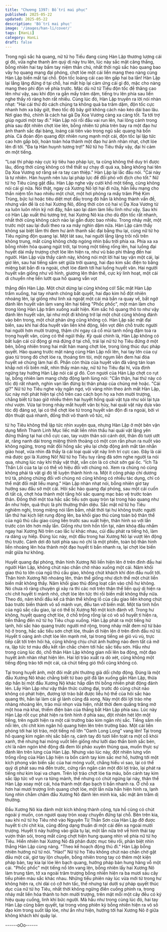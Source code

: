 ```yaml
---
title: "Chương 1397: Bố trí mai phục"
published: 2025-05-22
updated: 2025-05-22
description: 'Bố trí mai phục'
image: '/images/han-li/cover/'
tags: [HanLi]
category: HanLi
draft: false
---
```


Trong ngũ sắc hà quang, nữ tử họ Tiếu đang cùng Hàn Lập
thương lượng cái gì đó, vừa nghe thanh âm quỷ dị này tru lên, lúc
này sắc mặt căng thẳng, bỗng nhiên hai tay bấm tay niệm thần
chú, nhất thời ngũ sắc hào quang bao vây họ quang mang đại
phóng, chợt lóe một cái liền mang theo nàng cùng Hàn Lập biến
mất tại chỗ.
Độn tốc loáng cái cao lên gấp hai ba lần! Hàn Lập lại lẳng lặng
đứng ở tại chỗ, hai mắt híp lại cảm ứng cái gì đó, mặc cho nàng
mang theo phi độn về phía trước.
Mặc dù nữ tử Tiếu độn tốc đề thăng cao lên như vậy, sau khi độn
ra gần mấy trăm dặm, tiếng tru lên phía sau liền nghe thấy rõ ràng
hơn rất nhiều.
Cùng lúc đó, Hàn Lập truyền ra lời nói nhàn nhạt: "Hai cái thứ đó
cách chúng ta không quá ba trăm dặm, độn tốc cực nhanh hơn xa
bây giờ, theo tốc độ bây giờ không cách nào kéo dài bao lâu. Nơi
giao thủ, chính là cách hai gã Dạ Xoa Vương càng xa càng tốt. Ta
tới trợ giúp ngươi một tay đi."
Hàn Lập nói rồi đầu vai run lên, hai lông cánh trong phía sau đột
nhiên chợt lóe lên, bỗng nhiên từ phía trên bay ra một đạo hư ảnh
thanh sắc đại bàng, loáng cái tiến vào trong ngũ sắc quang hà
bốn phía.
Cả đoàn độn quang đột nhiên rung mạnh một cái, độn tốc lại lập
tức cao hơn gấp bội, hoàn toàn hóa thành một đạo hư ảnh nhàn
nhạt, chợt lóe lên đi tới.
"Đa tạ Hàn huynh tương trợ!" Nữ tử họ Tiêu thấy vậy, đại hỉ cảm
ơn một tiếng.

"Loại thi pháp này cực kỳ tiêu hao pháp lực, ta cũng không thể
duy trì được lâu, đồng thời cũng không có thể thất sự chạy đi quá
xa, bằng không hai tên Dạ Xoa Vương sợ rằng sẽ ra tay can
thiệp." Hàn Lập lại lắc đầu nói.
"Cái này là tự nhiên. Hàn huynh nên lưu lại pháp lực để đối phó
với địch cho tốt." Nữ tử họ Tiêu cũng gật đầu.
Hàn Lập nghe vậy cười khổ một tiếng, cũng không nói cái gì nữa.
Nói thật, ngay cả Xương Nô lợi hại đi nữa, hắn liều mạng cho
thần niệm tổn hao nhiều một chút, một hơi phóng ra mấy trăm
Phệ Kim Trùng, bức lui hoặc tiêu diệt mọt đầu trong đó hẳn là
không thành vấn đề, nhưng vấn đề là có hai Xương Nô, đồng thời
còn có hai vị Dạ Xoa Vương từ xa luôn luôn nhìn kỹ nơi đây, hắn
sao lại dám làm liều lĩnh như vậy.
Sau khi có Hàn Lập xuất thủ tương trợ, hai Xương Nô kia cho dù
độn tốc rất nhanh, nhất thời cũng không cách nào lại gần được
bao nhiêu.
Trong nháy mắt, một trước một sau lại đuổi theo ra xa mấy nghìn
dặm nữa.
Hàn Lập cảm thấy không sai biệt lắm thì đem hư ảnh thanh sắc
đại bằng thu lại, cùng nữ tử họ Tiêu ngừng độn quang lại.
Một lát sau, hai người lẳng lặng trôi nổi trên không trung, mắt
cũng không chớp ngóng nhìn bầu trời phía xa.
Phía xa xa bỗng nhiên hỏa quang ngút trời, tại trong một tiếng
rống lên, hai luồng đại huyết dài mấy trượng chợt lóe lên hiện ra,
như vũ bão phi thẳng đến hai người.
Hàn Lập vừa thấy cảnh này, không nói một lời hai tay vặn một cái,
lại giơ lên, sau hai tiếng sấm sét giữa trời quang, hai đạo kim sắc
điện to bằng miệng bát bắn đi ra ngoài, chợt lóe đánh tới hai
luồng huyết vân.
Hai người huyết vân giống như vô hình, giương lên thân thể, cực
kỳ linh hoạt, một cái di chuyển nhẹ liền lướt qua hồ quang vẫn vọt

thẳng đến Hàn Lập. Một chút dừng lại cũng không có! Sắc mặt
Hàn Lập trầm xuống, hai tay nhanh chóng bắt quyết, hai đạo kim
hồ đột nhiên nhoáng lên, lại giống như linh xà ngoặt một cái mà
bắn ra quay về, bất ngờ đánh lên huyết vân làm vang lên hai tiếng
"Phốc phốc", một màn làm cho trong lòng Hàn Lập trầm xuống
xuất hiện.
Kim sắc hồ quang thô to như vậy đánh lên huyết vân, lại như một
đi không trở lại một chút cũng không đánh vào bên trong, một
chút phản ứng cũng không có.
Hàn Lập sắc mặt đại biến, sau khi hai đóa huyết vân liền khẽ
động, liền vọt đến chỗ trước người hai người hơn mười trượng,
thậm chí ngay cả cổ mùi tanh nồng đậm toả ra trong huyết vân,
cũng có thể ngửi thấy.
Kỳ quái chính là, Hàn Lập không có bất luận cái cử động gì mà
đứng ở tại chỗ, trái lại nữ tử họ Tiêu đứng ở một bên, bỗng nhiên
trong hai mắt hàn mang chợt lóe, trong lòng thúc dục pháp quyết.
Hào quang trước mặt nàng cùng Hàn Lập nổi lên, hai tay lớn của
cự giao từ trong đó chợt lóe ra, thoáng tìm tòi, một ngụm liền đem
hai đóa huyết xé chúng làm hai đi.
Phần còn thừa của huyết vân đã văng tán loạn khắp nơi rồi biến
mất, nhìn thấy màn này, nữ tử họ Tiêu đại hỉ, vừa định ngừng tay
hướng Hàn Lập nói cái gì đó.
Con ngươi của Hàn Lập chợt co rụt lại, bỗng nhiên lam mang
chớp động lạnh lùng nói: "Cẩn thận, hai thứ này có tốc độ rất
nhanh, nghìn vạn lần đừng bị thân pháp của chúng mê hoặc.
"Cái gì?" Nữ tử họ Tiêu nghe vậy ngẩn ngơ, vội vàng nhìn theo
ánh mắt Hàn Lập, lúc này mới phát hiện tại chỗ trên cao cách bọn
họ xa hơn mười trượng, chẳng biết từ bao giờ nhiều thêm hai
huyết hồng quái vật tựa như sói lại tựa như vượn.
Vừa tại trong nháy mắt huyết vân bị hủy, hai quái vật này dựa vào
tóc độ đáng sợ, lại có thể chợt lóe từ trong huyết vân độn đi ra
ngoài, bởi vì độn thuật quá nhanh, đồng thời vô thanh vô tức, nữ

tử họ Tiêu không thể lập tức nhìn xuyên qua, nhưng Hàn Lập ở
một bên vận dụng Minh Thanh Linh Mục liếc mắt liền nhìn thấu
hai quái vật lặng yên đứng thẳng tại hai chỗ cực cao, tay vượn
thân sói cánh dơi, thân đỏ tươi ướt át, răng nanh dài trong miệng
thỉnh thoảng có một con rắn phun ra nuốt vào không ngừng, trong
mắt đôi hồng sắc yêu lại chớp động ánh mắt tàn nhẫn giảo hoạt,
vừa nhìn đã thấy là cái loại quái vật này linh trí cực cao.
Đây là cái mà được gọi là Xương Nô! Nữ tử họ Tiêu tuy rằng đã
sớm nghe người ta nói qua, nhưng lúc này khi thấy vật thật, vẫn
còn là có chút sởn gai ốc.
"Ích Tà Thần Lôi của ta lại có thể vô hiệu đối với chúng nó. Xem
ra chúng nó cũng không phải tà vật gì đó tế luyện thành hình ra.
Một ít công pháp chí dương trừ tà, phỏng chừng đối với chúng nó
cũng không có nhiều tác dụng, chỉ có thể mặt đối mặt liều mạng."
Hàn Lập nhàn nhạt nói, bỗng nhiên giơ tay hướng sau đầu sờ một
cái.
Hôi sắc hào quang đại phóng, sau một cái cuốn đi tất cả, chợt hóa
thành một tầng hôi sắc quang mạc bảo vệ trước toàn thân. Đồng
thời một tòa hắc sắc tiểu sơn quay tròn tại trong hào quang như
ẩn như hiện, quả thực là phi thường thần diệu.
Sắc mặt nữ tử họ Tiêu nghiêm nghị, trong miệng nói lẩm bẩm,
nhất thời tại hư không trước người lần thứ hai kịch liệt rung động
lên, ba khối giao thủ cùng toàn bộ thân thể của ngũ thủ cầu giao
cũng liền trước sau xuất hiện, thân hình so với lần trước còn lớn
hơn mấy lần.
Giống như tinh hồn tồn tại, năm khỏa đầu nhắm ngay hai Xương
Nô trên cao lắc lư khác nhau, cúi đầu phát ra tiếng hô, làm ra
dáng uy hiếp.
Đúng lúc này, một đầu trong hai Xương Nô lại vượt lên động thủ
trước.
Cánh dơi đỏ tươi phía sau nó chỉ là một phiến, toàn bộ thân hình
liền nhoáng lên hóa thành một đạo huyết ti bắn nhanh ra, lại chợt
lóe biến mất giữa hư không.

Huyết quang đại phóng, thân hình Xương Nô liền hiện lên ở trên
đỉnh đầu hai người Hàn Lập, không chút nào chần chờ nhào
xuống một cái.
Năm khối giao thủ to lớn của ngũ thủ cầu giao, không chút khách
khí đón đầu nuốt tới.
Thân hình Xương Nô nhoáng lên, thân thể giống như dịch thể một
chút liền biến mất không thấy.
Năm khối giao thủ đồng loạt cắn vào chỗ hư không.
Nó chưa rõ ràng chuyện gì xảy ra thì các nơi trên thân thể liền quỷ
dị hiện ra chi chít huyết ti mảnh nhỏ, chợt lóe lên tức thì rồi biến
mất không thấy nữa. Theo đó, năm khối đầu kể cả thân thể khổng
lồ của cầu giao liền khong chút báo trước biến thành vô số mảnh
vụn, đều tan vỡ biến mất.
Một tia tinh hồn của ngũ sắc cầu giao, lại có thể bị Xương Nô một
kích đánh vỡ.
Trong hư không, huyết quang chợt lóe, ở chỗ trống rỗng lại có vô
số huyết ti hiện ra, tiến thẳng đến nữ tử họ Tiêu chụp xuống.
Hàn Lập phát ra một tiếng hừ lạnh, hôi sắc hào quang trước
người mở rộng, trong nháy mắt đem nữ tử bảo hộ ở trong, hắc
sắc tiểu sơn chợt lóe, thuấn di hiện lên ở trên đỉnh đầu nữ tử.
Huyết ti oáng ánh chợt lóe lên mạnh mẽ, tại trong tiếng xé gió vù
vù, trực tiếp cắt tới trên hôi hà, cũng không chịu chút ảnh hưởng
nào đem tất cả mở ra, lập tức tơ máu đều kết rắn chắc chém tới
hắc sắc tiểu sơn.
Hầu như trong cùng lúc đó, chỗ thân Hàn Lập không gian nổi lên
ba động, một đạo huyết ảnh nhàn nhạt hiện lên.
Hai lợi trảo xuất ra dò xét, cũng không một tiếng động trảo tới một
cái, cả chút tiếng gió thổi cũng không có.

Tại trong huyết ảnh, một đôi mắt phi thường giả dối chớp động.
Đúng là một đầu Xương Nô khác chẳng biết từ bao giờ đã lặn
xuống gần Hàn Lập, thừa dịp hắn bị một đầu Xương Nô khác hấp
dẫn thì bỗng nhiên phát động đánh lén.
Lấy Hàn Lập như vậy thần thức cường đại, trước đó cũng chút
nào không có phát hiện, đương lợi trảo bắt được liễu hộ thể của
hôi sắc hào quang thì, hắn lại làm cái gì lánh cũng đã xong.
Này một đôi lợi trảo nhẹ nhàng nhoáng lên, trảo mũi nhọn vừa
hiện, nhất thời đem quầng trăng mờ một hoa mà khai, thiểm điện
bàn của thẳng bắt Hàn Lập phía sau.
Lúc này Hàn Lập rốt cục phát hiện ra tình hình ở phía sau, đột
nhiên hét lớn một tiếng, trên người hiện ra một cái trường bào kim
ngân nhị sắc.
Tiếng sấm rền nổi lên, chi chít kim ngân hồ quang hiện lên trên
trường bào.
Một cái liền phóng tới hai lợi trảo, một tiếng nổ lớn "Oanh Long
Long" vang lên! Tại trong hồ quang kim ngân nhị sắc bắn ra, cánh
tay đỏ tươi liền toát ra một cổ khói xanh, thế nhưng hai móng vuốt
liền giống như lưỡi dao thần binh sắc bén, chỉ là năm ngón khẽ
động đã đem lôi pháo xuyên thủng qua, muốn thực sự đánh lên
trên lưng của Hàn Lập.
Nhưng vào lúc này, đột nhiên lưng vốn trống rỗng của Hàn Lập
hiện ra bốn cánh tay kim sắc mơ hồ, hướng tới một kích phong
vân biến sắc của hai móng vuốt, chẳng hiểu vì sao, lại có thể quỷ
dị phát sau mà đến trước, cứng rắn ngăn cản một đôi lợi trảo, lại
phát ra tiếng như kim loại va chạm.
Trên lợi trảo chợt lóe tia máu, bốn cánh tay kim sắc lập tức vỡ vụn
ra từng mảnh, thế nhưng có chút ngừng lại này, thân thể Hàn Lập
xoay một cái, hóa thành một đạo bạch ti bắn nhanh ra. Ở chỗ xa
hơn hai mươi trượng linh quang chợt lóe, một lần nữa hắn hiện
hình ra, lạnh lùng nhìn chằm chằm đầu Xương Nô đánh lén mình
kia, sắc mặt âm trầm dị thường.

Đầu Xương Nô kia đánh một kích không thành công, tựa hồ cũng
có chút ngoài ý muốn, con ngươi quay tròn xoay chuyển đứng tại
chỗ.
Bên trên kia, sau khi nữ tử họ Tiêu nhờ vào Nguyên Từ Thần Sơn
của Hàn Lập đỡ được huyết ti chi chít kia, cũng đồng dạng thuấn
di một cái đến xa ngoài mười trượng.
Huyết ti này hướng vào giữa tụ lại, một lần nữa trở về hình thái
tay vượn thân sói, trong mắt cũng chợt hiện hung quang nhìn về
phía nữ tử họ Tiêu.
Hiển nhiên hai Xương Nô đã phân được mục tiêu rồi, phân biệt
nhìn thẳng Hàn Lập cùng nàng.
"Theo kế hoạch động thủ đi." Hàn Lập bỗng nhiên hướng nữ tử
nói.
"Hảo!" Nữ tử họ Tiêu không chút nào chần chờ gật đầu một cái,
giơ tay lộn chuyển, bỗng nhiên trong tay có thêm một kiện pháp
bàn, tay kia lại lóe lên bạch quang, hướng pháp bàn hung hăng
vỗ một cái.
"Phốc phốc" một tiếng nổ lớn vang lên, bỗng nhiên lấy hai Xương
Nô làm trung tâm, tở xa ngoài trăm trượng bỗng nhiên hiện ra ba
mươi sáu cây tiểu phiên màu sắc khác nhau.
Những tiểu phiên này lúc vừa mới từ trong hư không hiện ra, chỉ
dài có cỡ hơn tấc, thế nhưng tại dưới sự pháp quyết thúc dục của
nữ tử họ Tiêu, nhất thời không ngừng điên cuồng phình ra, trong
nháy mắt liền hóa thành to hơn mười trượng, trên mặt mỗi một
cây đều có ký hiệu quay cuồng, linh khí bức người.
Mà hầu như trong cùng lúc đó, hai tay Hàn Lập cũng bấm quyết,
tại trong vòng phiên kỳ bỗng nhiên hiện ra vô sô đạo kim trong
suốt lấp lóe, như ẩn như hiện, hướng tới hai Xương Nô ở giữa
không khách khí quây lại.

------oOo------
